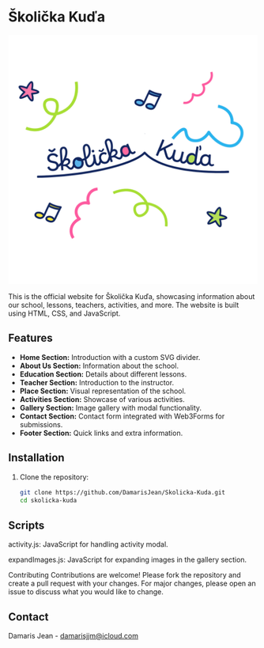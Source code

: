 # Školička Kuďa

![Home Image](images/Readme.png)


This is the official website for Školička Kuďa, showcasing information about our school, lessons, teachers, activities, and more. The website is built using HTML, CSS, and JavaScript.


## Features

- **Home Section:** Introduction with a custom SVG divider.
- **About Us Section:** Information about the school.
- **Education Section:** Details about different lessons.
- **Teacher Section:** Introduction to the instructor.
- **Place Section:** Visual representation of the school.
- **Activities Section:** Showcase of various activities.
- **Gallery Section:** Image gallery with modal functionality.
- **Contact Section:** Contact form integrated with Web3Forms for submissions.
- **Footer Section:** Quick links and extra information.

## Installation

1. Clone the repository:
   ```sh
   git clone https://github.com/DamarisJean/Skolicka-Kuda.git
   cd skolicka-kuda

   
## Scripts
activity.js: JavaScript for handling activity modal.

expandImages.js: JavaScript for expanding images in the gallery section.

Contributing
Contributions are welcome! Please fork the repository and create a pull request with your changes. For major changes, please open an issue to discuss what you would like to change.

## Contact
Damaris Jean - damarisjjm@icloud.com


